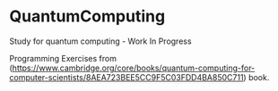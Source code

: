 # QuantumComputing
Study for quantum computing  - Work In Progress

Programming Exercises from (https://www.cambridge.org/core/books/quantum-computing-for-computer-scientists/8AEA723BEE5CC9F5C03FDD4BA850C711) book.
